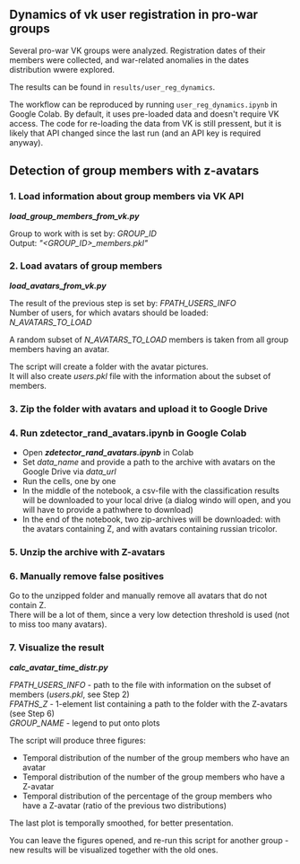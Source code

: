 ## Dynamics of vk user registration in pro-war groups

Several pro-war VK groups were analyzed. Registration dates of their members were collected, and war-related anomalies in the dates distribution wwere explored.

The results can be found in `results/user_reg_dynamics`.

The workflow can be reproduced by running `user_reg_dynamics.ipynb` in Google Colab. By default, it uses pre-loaded data and doesn't require VK access. The code for re-loading the data from VK is still pressent, but it is likely that API changed since the last run (and an API key is required anyway).



## Detection of group members with z-avatars

### 1. Load information about group members via VK API

***load_group_members_from_vk.py***

Group to work with is set by: *GROUP_ID* <br>
Output: *"<GROUP_ID>_members.pkl"*
  
### 2. Load avatars of group members

***load_avatars_from_vk.py***

The result of the previous step is set by: *FPATH_USERS_INFO* <br>
Number of users, for which avatars should be loaded: *N_AVATARS_TO_LOAD*

A random subset of *N_AVATARS_TO_LOAD* members is taken from all group members having an avatar.

The script will create a folder with the avatar pictures. <br>
It will also create *users.pkl* file with the information about the subset of members.
  
### 3. Zip the folder with avatars and upload it to Google Drive

### 4. Run zdetector_rand_avatars.ipynb in Google Colab

- Open ***zdetector_rand_avatars.ipynb*** in Colab
- Set *data_name* and provide a path to the archive with avatars on the Google Drive via *data_url*
- Run the cells, one by one
- In the middle of the notebook, a csv-file with the classification results will be downloaded to your local drive (a dialog windo will open, and you will have to provide a pathwhere to download)
- In the end of the notebook, two zip-archives will be downloaded: with the avatars containing Z, and with avatars containing russian tricolor.

### 5. Unzip the archive with Z-avatars

### 6. Manually remove false positives

Go to the unzipped folder and manually remove all avatars that do not contain Z. <br>
There will be a lot of them, since a very low detection threshold is used (not to miss too many avatars).

### 7. Visualize the result

***calc_avatar_time_distr.py***

*FPATH_USERS_INFO* - path to the file with information on the subset of members (*users.pkl*, see Step 2) <br>
*FPATHS_Z* - 1-element list containing a path to the folder with the Z-avatars (see Step 6) <br>
*GROUP_NAME* - legend to put onto plots

The script will produce three figures:
- Temporal distribution of the number of the group members who have an avatar
- Temporal distribution of the number of the group members who have a Z-avatar
- Temporal distribution of the percentage of the group members who have a Z-avatar (ratio of the previous two distributions)

The last plot is temporally smoothed, for better presentation.

You can leave the figures opened, and re-run this script for another group - new results will be visualized together with the old ones.





  